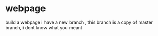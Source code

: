# webpage
build a webpage 
i have a new branch , this branch is a copy of master branch, i dont know what you meant
